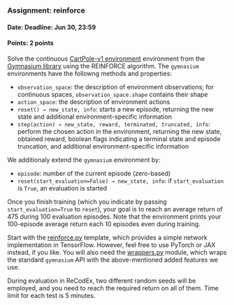 ### Assignment: reinforce
#### Date: Deadline: Jun 30, 23:59
#### Points: 2 points

Solve the continuous [CartPole-v1 environment](https://gymnasium.farama.org/environments/classic_control/cart_pole/)
environment from the [Gymnasium library](https://gymnasium.farama.org/) using the REINFORCE
algorithm. The `gymnasium` environments have the followng methods and
properties:
- `observation_space`: the description of environment observations; for
  continuous spaces, `observation_space.shape` contains their shape
- `action_space`: the description of environment actions
- `reset() → new_state, info`: starts a new episode, returning the new
  state and additional environment-specific information
- `step(action) → new_state, reward, terminated, truncated, info`: perform the
  chosen action in the environment, returning the new state, obtained reward,
  boolean flags indicating a terminal state and episode truncation, and
  additional environment-specific information

We additionaly extend the `gymnasium` environment by:
- `episode`: number of the current episode (zero-based)
- `reset(start_evaluation=False) → new_state, info`: if `start_evaluation` is
  `True`, an evaluation is started

Once you finish training (which you indicate by passing `start_evaluation=True`
to `reset`), your goal is to reach an average return of 475 during 100
evaluation episodes. Note that the environment prints your 100-episode
average return each 10 episodes even during training.

Start with the [reinforce.py](https://github.com/ufal/npfl114/tree/master/labs/12/reinforce.py)
template, which provides a simple network implementation in TensorFlow. However,
feel free to use PyTorch or JAX instead, if you like.
You will also need the [wrappers.py](https://github.com/ufal/npfl114/blob/master/labs/12/wrappers.py)
module, which wraps the standard `gymnasium` API with the above-mentioned added features we use.

During evaluation in ReCodEx, two different random seeds will be employed, and
you need to reach the required return on all of them. Time limit for each test
is 5 minutes.
